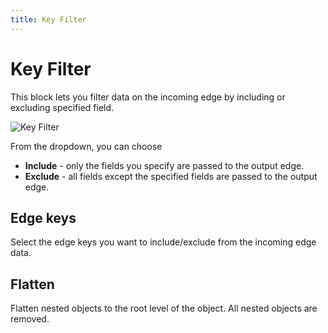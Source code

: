 ```yaml
---
title: Key Filter
---
```


# Key Filter

This block lets you filter data on the incoming edge by including or excluding specified field.

![Key Filter](key-filter.png#width=400)

From the dropdown, you can choose

- **Include** - only the fields you specify are passed to the output edge.
- **Exclude** - all fields except the specified fields are passed to the output edge.

## Edge keys
Select the edge keys you want to include/exclude from the incoming edge data.

## Flatten
Flatten nested objects to the root level of the object. All nested objects are removed.